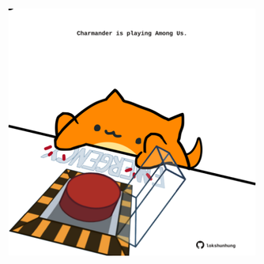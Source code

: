 <!-- built at 18/12/2021, 06:03:32 UTC -->
<p align="center">
  <img width="500" height="500" src="./ReadmeImage.svg">
</p>
